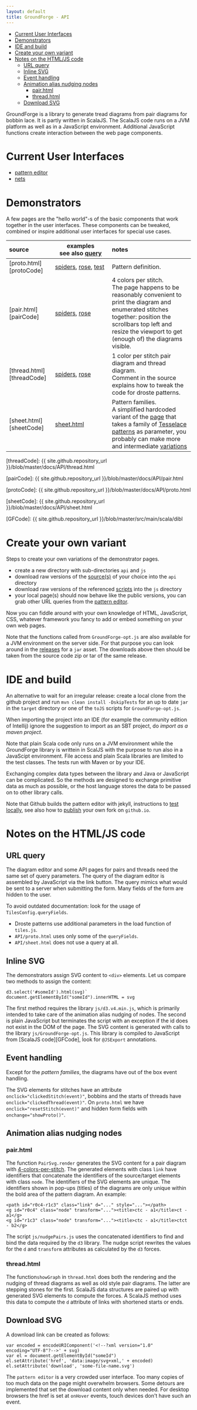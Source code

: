 ```yaml
---
layout: default
title: GroundForge - API
---
```


- [Current User Interfaces](#current-user-interfaces)
- [Demonstrators](#demonstrators)
- [IDE and build](#ide-and-build)
- [Create your own variant](#create-your-own-variant)
- [Notes on the HTML/JS code](#notes-on-the-html-js-code)
  * [URL query](#url-query)
  * [Inline SVG](#inline-svg)
  * [Event handling](event-handling)
  * [Animation alias nudging nodes](#animation-alias-nudging-nodes)
    - [pair.html](#pairhtml)
    - [thread.html](#threadhtml)
  * [Download SVG](#download-svg)

GroundForge is a library to generate tread diagrams from pair diagrams for bobbin lace.
It is partly written in ScalaJS. 
The ScalaJS code runs on a JVM platform as well as in a JavaScript environment.
Additional JavaScript functions create interaction between the web page components.

Current User Interfaces
=======================

* [pattern editor](/GroundForge/tiles)
* [nets](/GroundForge/nets)

Demonstrators
=============

A few pages are the "hello world"-s of the basic components
that work together in the user interfaces.
These components can be tweaked, combined or inspire
additional user interfaces for special use cases.

[pairTest]: pair.html?patchWidth=11&patchHeight=7&j1=clrcccrrc&i1=clrcccc&h1=cccc&g1=cclllcc&f1=lclllcrrrcllcl&e1=lclllcrrcllcl&d1=cllcrrcllc&c1=ctctctctctctctc&b1=ctctctcr&a1=c&j2=crrrc&i2=ctrrc&h2=cttrc&g2=ctttc&f2=llcrrcll&e2=llctrcll&d2=cttc&c2=crc&b2=ctcr&a2=cc&j3=crrrctc&i3=ctrrctc&h3=cttrctc&g3=ctttctc&f3=lllcrrctclll&e3=lllctrctclll&d3=cttcrc&c3=crctc&b3=ctctcrr&a3=ccc&j4=crrrclc&i4=ctrrclc&h4=cttrclc&g4=ctttclc&f4=llllcrrclcllll&e4=llllctrclcllll&d4=cttclc&c4=crclc&b4=ctclcrr&a4=ctctc&j5=crrrcllc&i5=ctrrcllc&h5=cttrcllc&g5=ctttcllc&f5=crrcllc&e5=tttctrcllcttt&d5=cttcllc&c5=crcllc&b5=ctcllcrrr&a5=cttcttc&j6=crrrclllc&i6=ctrrclllc&h6=cttrclllc&g6=ctttclllc&f6=crrclllc&e6=ctrcllllc&d6=cttclllc&c6=crclllc&b6=ctclllcrrrr&a6=ctttctttc&tile=1111111111,8888888888,1111111111,8888888888,1111111111,8888888888&shiftColsSW=0&shiftRowsSW=6&shiftColsSE=10&shiftRowsSE=6
[protoSpiders]:  proto.html?patchWidth=20&patchHeight=20&tile=5-----5-----,-CDDD632AAAB,566666322222,566666322222,566666322222,566666-22222&shiftColsSW=-6&shiftRowsSW=6&shiftColsSE=6&shiftRowsSE=6
[pairSpiders]:   pair.html?patchWidth=20&patchHeight=20&g1=tc&a1=ctctctcttt&l2=crcrcrclll&k2=ctctc&j2=cttcttc&i2=ctttctttc&h2=crcrc&g2=cttc&f2=clclc&e2=ctttctttc&d2=cttcttc&c2=ctctc&b2=clclclcrrr&l3=ctc&k3=ctc&j3=clllc&i3=crrcrrc&h3=clcrc&g3=cttcttc&f3=crclc&e3=cllcllc&d3=crrrc&c3=ctc&b3=ctc&a3=cc&l4=ctc&k4=cllc&j4=crrrcrrrc&i4=cllcrc&h4=cllcrrc&g4=ctttc&f4=crrcllc&e4=crrclc&d4=clllclllc&c4=crrc&b4=ctc&a4=ccc&l5=clc&k5=rctct&j5=clllcrc&i5=clllcrrc&h5=ctc&g5=ctttctttc&f5=ctc&e5=crrrcllc&d5=crrrclc&c5=lctct&b5=crc&a5=ctc&l6=rctct&k6=ctc&j6=ctc&i6=clcrclc&h6=c&f6=c&e6=clclcrc&d6=ctc&c6=ctc&b6=lctct&a6=cc&tile=5-----5-----,-CDDD632AAAB,566666322222,566666322222,566666322222,566666-22222&shiftColsSW=-6&shiftRowsSW=6&shiftColsSE=6&shiftRowsSE=6
[threadSpiders]: thread.html?patchWidth=20&patchHeight=20&g1=tc&a1=ctctctcttt&l2=crcrcrclll&k2=ctctc&j2=cttcttc&i2=ctttctttc&h2=crcrc&g2=cttc&f2=clclc&e2=ctttctttc&d2=cttcttc&c2=ctctc&b2=clclclcrrr&l3=ctc&k3=ctc&j3=clllc&i3=crrcrrc&h3=clcrc&g3=cttcttc&f3=crclc&e3=cllcllc&d3=crrrc&c3=ctc&b3=ctc&a3=cc&l4=ctc&k4=cllc&j4=crrrcrrrc&i4=cllcrc&h4=cllcrrc&g4=ctttc&f4=crrcllc&e4=crrclc&d4=clllclllc&c4=crrc&b4=ctc&a4=ccc&l5=clc&k5=rctct&j5=clllcrc&i5=clllcrrc&h5=ctc&g5=ctttctttc&f5=ctc&e5=crrrcllc&d5=crrrclc&c5=lctct&b5=crc&a5=ctc&l6=rctct&k6=ctc&j6=ctc&i6=clcrclc&h6=c&f6=c&e6=clclcrc&d6=ctc&c6=ctc&b6=lctct&a6=cc&tile=5-----5-----,-CDDD632AAAB,566666322222,566666322222,566666322222,566666-22222&shiftColsSW=-6&shiftRowsSW=6&shiftColsSE=6&shiftRowsSE=6
[protoRose]:  proto.html?patchWidth=8&patchHeight=14&footside=b,-,a,-&tile=831,4-7,-5-&shiftColsSW=-2&shiftRowsSW=2&shiftColsSE=2&shiftRowsSE=2
[pairRose]:   pair.html?patchWidth=8&patchHeight=14&b1=ctc&c1=ctllcrrc&d1=clclc&b2=cllcrrcllcrrcr&d2=ctctctc&c3=ctctll&footside=b,-,a,-&footsideStitch=-&tile=831,4-7,-5-&tileStitch=ctct&shiftColsSW=-2&shiftRowsSW=2&shiftColsSE=2&shiftRowsSE=2
[threadRose]: thread.html?patchWidth=8&patchHeight=14&b1=ctc&c1=ctllcrrc&d1=clclc&b2=cllcrrcllcrrcr&d2=ctctctc&c3=ctctll&footside=b,-,a,-&footsideStitch=-&tile=831,4-7,-5-&tileStitch=ctct&shiftColsSW=-2&shiftRowsSW=2&shiftColsSE=2&shiftRowsSE=2

| source | examples see&nbsp;also&nbsp;[query](#url-query) | notes |
|:---|---|:---|
| [proto.html][protoCode]  | [spiders][protoSpiders],&nbsp;[rose][protoRose],&nbsp;[test][pairRose] | Pattern definition. |
| [pair.html][pairCode]  | [spiders][pairSpiders], [rose][pairRose]  | 4 colors per stitch.<br> The page happens to be reasonably convenient to print the diagram and enumerated stitches together: position the scrollbars top left and resize the viewport to get (enough of) the diagrams visible. |
| [thread.html][threadCode]  | [spiders][threadSpiders], [rose][threadRose]  | 1 color per stitch pair diagram and thread diagram.<br> Comment in the source explains how to tweak the code for droste patterns. |
| [sheet.html][sheetCode]  | [sheet.html](sheet.html) | Pattern families.<br> A simplified hardcoded variant of the [page](https://jo-pol.github.io/GroundForge/sheet.html) that takes a family of [Tesselace patterns](GroundForge/tesselace-to-gf/) as parameter, you probably can make more and intermediate [variations][explanation]


[explanation]: /GroundForge-help/Reshape-Patterns

[threadCode]: {{ site.github.repository_url }}/blob/master/docs/API/thread.html

[pairCode]: {{ site.github.repository_url }}/blob/master/docs/API/pair.html

[protoCode]: {{ site.github.repository_url }}/blob/master/docs/API/proto.html

[sheetCode]: {{ site.github.repository_url }}/blob/master/docs/API/sheet.html

[GFCode]: {{ site.github.repository_url }}/blob/master/src/main/scala/dibl


Create your own variant
=======================

Steps to create your own variations of the demonstrator pages.

* create a new directory with sub-directories `api` and `js`
* download raw versions of the [source(s)](https://github.com/jo-pol/GroundForge/tree/master/docs/API) of your choice into the `api` directory
* download raw versions of the referenced [scripts](https://github.com/jo-pol/GroundForge/tree/master/docs/js) into the `js` directory
* your local page(s) should now behave like the public versions,
  you can grab other URL queries from the [pattern editor](/GroundForge/tiles). 

Now you can fiddle around with your own knowledge of HTML, JavaScript, CSS, whatever framework you fancy to add or embed something on your own web pages.

Note that the functions called from `GroundForge-opt.js` are also available for a JVM environment on the server side.
For that purpose you can look around in the [releases](https://github.com/d-bl/GroundForge/releases)
for a `jar` asset. The downloads above then should be taken
from the source code zip or tar of the same release.


IDE and build
=============

An alternative to wait for an irregular release:
create a local clone from the github project and 
run `mvn clean install -DskipTests` for an up to date `jar` in the `target` directory
or one of the `toJS` scripts for `GroundForge-opt.js`.

When importing the project into an IDE (for example the community edition of Intellij)
ignore the suggestion to import as an SBT project, do _import as a maven project_.

Note that plain Scala code only runs on a JVM environment
while the GroundForge library is writtein in ScalJS with the purpose
to run also in a JavaScipt environment.
File access and plain Scala libraries are limited to the test classes.
The tests run with Maven or by your IDE.

Exchanging complex data types between the library and Java or JavaScript can be complicated.
So the methods are designed to exchange primitive data as much as possible,
or the host language stores the data to be passed on to other library calls.

Note that Github builds the pattern editor with jekyll, instructions to [test locally](https://docs.github.com/en/pages/setting-up-a-github-pages-site-with-jekyll/testing-your-github-pages-site-locally-with-jekyll),
see also how to [publish](GroundForge-help/Stable) your own fork on `github.io`.


Notes on the HTML/JS code
=========================

URL query
---------

The diagram editor and some API pages for pairs and threads need the same set of query parameters.
The query of the diagram editor is assembled by JavaScript via the link button.
The query mimics what would be sent to a server when submitting the form.
Many fields of the form are hidden to the user.

To avoid outdated documentation: look for the usage of `TilesConfig.queryFields`.
* Droste patterns use additional parameters in the load function of `tiles.js`.
* `API/proto.html` uses only some of the `queryFields`.
* `API/sheet.html` does not use a query at all.

Inline SVG
----------
The demonstrators assign SVG content to `<div>` elements. Let us compare two methods to assign the content:

    d3.select('#someId').html(svg)`
    document.getElementById("someId").innerHTML = svg

The first method requires the library `js/d3.v4.min.js`, which is primarily 
intended to take care of the animation alias nudging of nodes.
The second is plain JavaScript but terminates the script with an 
exception if the id does not exist in the DOM of the page.
The SVG content is generated with calls to the library `js/GroundForge-opt.js`.
This library is compiled to JavaScript from [ScalaJS code][GFCode], look for `@JSExport` annotations.

Event handling
--------------
Except for the _pattern families_, the diagrams have out of the box event handling.

The SVG elements for stitches have an attribute `onclick="clickedStitch(event)"`,
bobbins and the starts of threads have `onclick="clickedThread(event)"`.
On `proto.html` we have `onclick="resetStitch(event)"` and hidden form fields with `onchange="showProto()"`.

Animation alias nudging nodes
-----------------------------

### pair.html

The function `PairSvg.render` generates the SVG content for a pair diagram
with [4-colors-per-stitch](../images/color-rules).
The generated elements with class `link` have identifiers that concatenate 
the identifiers of the source/target elements with class `node`. 
The identifiers of the SVG elements are unique.
The identifiers shown in pop-ups (titles) of the diagrams are only unique within
the bold area of the pattern diagram. An example:

    <path id="r0c4-r1c3" class="link" d="..." style="..."></path>
    <g id="r0c4" class="node" transform="..."><title>ctc - a1</title>ct - a1</g>
    <g id="r1c3" class="node" transform="..."><title>ctc - a1</title>ctct - b2</g>

The script `js/nudgePairs.js` uses the concatenated identifiers
to find and bind the data required by the `d3` library.
The nudge script rewrites the values for the `d` and `transform`
attributes as calculated by the `d3` forces. 

### thread.html

The function`showGraph` in `thread.html` does both the rendering and the nudging of thread
diagrams as well as old style pair diagrams. The latter are stepping stones for the first.
ScalaJS data structures are paired up with generated SVG elements to compute the forces.
A ScalaJS method uses this data to compute the `d` attribute of links with shortened starts or ends.

Download SVG
------------
A download link can be created as follows:

    var encoded = encodeURIComponent('<!--?xml version="1.0" encoding="UTF-8"?-->' + svg)
    var el = document.getElementById("someId")
    el.setAttribute('href', 'data:image/svg+xml,' + encoded)
    el.setAttribute('download', 'some-file-name.svg')

The `pattern editor` is a very crowded user interface.
Too many copies of too much data on the page might overwhelm browsers.
Some detours are implemented that set the download content only when needed.
For desktop browsers the href is set at `onHover` events, touch devices don't have such an event.
